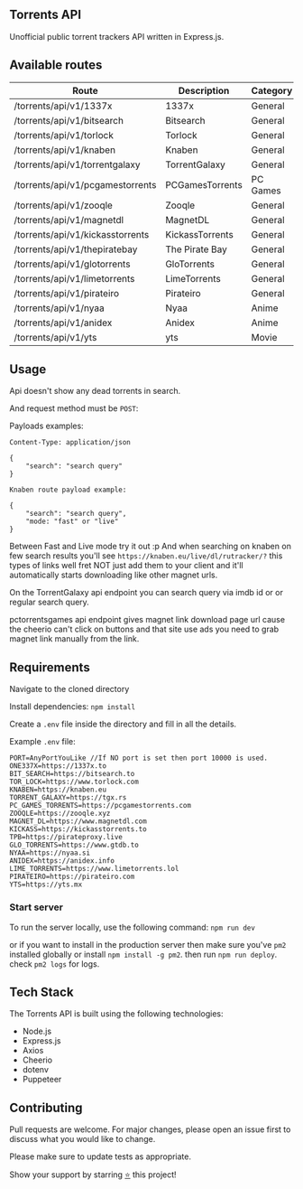 ## Torrents API

Unofficial public torrent trackers API written in Express.js.

## Available routes

| Route                            | Description     | Category |
| -------------------------------- | --------------- | -------- |
| /torrents/api/v1/1337x           | 1337x           | General  |
| /torrents/api/v1/bitsearch       | Bitsearch       | General  |
| /torrents/api/v1/torlock         | Torlock         | General  |
| /torrents/api/v1/knaben          | Knaben          | General  |
| /torrents/api/v1/torrentgalaxy   | TorrentGalaxy   | General  |
| /torrents/api/v1/pcgamestorrents | PCGamesTorrents | PC Games |
| /torrents/api/v1/zooqle          | Zooqle          | General  |
| /torrents/api/v1/magnetdl        | MagnetDL        | General  |
| /torrents/api/v1/kickasstorrents | KickassTorrents | General  |
| /torrents/api/v1/thepiratebay    | The Pirate Bay  | General  |
| /torrents/api/v1/glotorrents     | GloTorrents     | General  |
| /torrents/api/v1/limetorrents    | LimeTorrents    | General  |
| /torrents/api/v1/pirateiro       | Pirateiro       | General  |
| /torrents/api/v1/nyaa            | Nyaa            | Anime    |
| /torrents/api/v1/anidex          | Anidex          | Anime    |
| /torrents/api/v1/yts             | yts             | Movie    |

## Usage

Api doesn't show any dead torrents in search.

And request method must be `POST`:

Payloads examples:

```
Content-Type: application/json

{
    "search": "search query"
}

Knaben route payload example:

{
    "search": "search query",
    "mode: "fast" or "live"
}
```

Between Fast and Live mode try it out :p
And when searching on knaben on few search results you'll see
`https://knaben.eu/live/dl/rutracker/?` this types of links
well fret NOT just add them to your client and it'll automatically
starts downloading like other magnet urls.

On the TorrentGalaxy api endpoint you can search query via imdb id or or regular search query.

pctorrentsgames api endpoint gives magnet link download page url
cause the cheerio can't click on buttons and that site use ads you
need to grab magnet link manually from the link.

## Requirements

Navigate to the cloned directory

Install dependencies: `npm install`

Create a `.env` file inside the directory and fill in all the details.

Example `.env` file:

```
PORT=AnyPortYouLike //If NO port is set then port 10000 is used.
ONE337X=https://1337x.to
BIT_SEARCH=https://bitsearch.to
TOR_LOCK=https://www.torlock.com
KNABEN=https://knaben.eu
TORRENT_GALAXY=https://tgx.rs
PC_GAMES_TORRENTS=https://pcgamestorrents.com
ZOOQLE=https://zooqle.xyz
MAGNET_DL=https://www.magnetdl.com
KICKASS=https://kickasstorrents.to
TPB=https://pirateproxy.live
GLO_TORRENTS=https://www.gtdb.to
NYAA=https://nyaa.si
ANIDEX=https://anidex.info
LIME_TORRENTS=https://www.limetorrents.lol
PIRATEIRO=https://pirateiro.com
YTS=https://yts.mx
```

### Start server

To run the server locally, use the following command: `npm run dev`

or if you want to install in the production server then make sure
you've `pm2` installed globally or install `npm install -g pm2`.
then run `npm run deploy`.
check `pm2 logs` for logs.

## Tech Stack

The Torrents API is built using the following technologies:

- Node.js
- Express.js
- Axios
- Cheerio
- dotenv
- Puppeteer


## Contributing

Pull requests are welcome. For major changes, please open an issue first
to discuss what you would like to change.

Please make sure to update tests as appropriate.

Show your support by starring [⭐️](https://github.com/joybiswas007/torrents-api/stargazers) this project!
